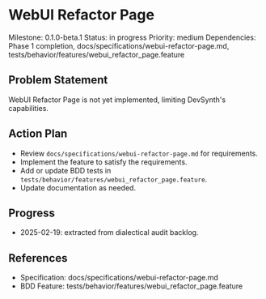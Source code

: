 # WebUI Refactor Page
Milestone: 0.1.0-beta.1
Status: in progress
Priority: medium
Dependencies: Phase 1 completion, docs/specifications/webui-refactor-page.md, tests/behavior/features/webui_refactor_page.feature

## Problem Statement
WebUI Refactor Page is not yet implemented, limiting DevSynth's capabilities.


## Action Plan
- Review `docs/specifications/webui-refactor-page.md` for requirements.
- Implement the feature to satisfy the requirements.
- Add or update BDD tests in `tests/behavior/features/webui_refactor_page.feature`.
- Update documentation as needed.

## Progress
- 2025-02-19: extracted from dialectical audit backlog.

## References
- Specification: docs/specifications/webui-refactor-page.md
- BDD Feature: tests/behavior/features/webui_refactor_page.feature
